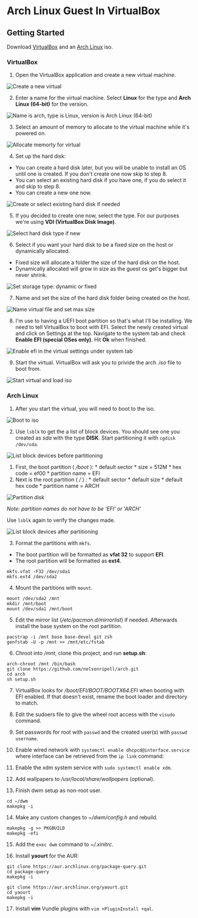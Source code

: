 # Arch Linux Guest In VirtualBox
[new]:  ./img/vb/new.jpg    "NEW VIRTUAL"
[os]:   ./img/vb/os.jpg     "ARCH GUEST"
[mem]:  ./img/vb/mem.jpg    "ALLOCATE MEMORY"
[hd1]:  ./img/vb/hd1.jpg    "NEW HARD DISK"
[hd2]:  ./img/vb/hd2.jpg    "HARD DISK TYPE"
[hd3]:  ./img/vb/hd3.jpg    "HARD DISK STORAGE TYPE"
[hd4]:  ./img/vb/hd4.jpg    "HARD DISK LOCATION AND SIZE"
[efi]:  ./img/vb/efi.jpg    "ENABLE EFI"
[iso]:  ./img/vb/iso.jpg    "LOAD ARCH ISO"
[boot]: ./img/arch/boot.jpg "BOOT TO ISO"
[pre]:  ./img/arch/pre.jpg  "BLOCK DEVICES BEFORE PARTITIONING"
[part]: ./img/arch/part.jpg "PARTITIONING"
[post]: ./img/arch/post.jpg "BLOCK DEVICES AFTER PARTITIONING"
[frmt]: ./img/arch/frmt.jpg "FORMATTING PARTITIONS"

## Getting Started
Download [VirtualBox](https://www.virtualbox.org/wiki/Downloads) and an [Arch Linux](https://www.archlinux.org/download/) iso.

### VirtualBox
1. Open the VirtualBox application and create a new virtual machine.

 ![Create a new virtual][new]

2. Enter a name for the virtual machine. Select **Linux** for the type and **Arch Linux (64-bit)** for the version.

 ![Name is arch, type is Linux, version is Arch Linux (64-bit)][os]

3. Select an amount of memory to allocate to the virtual machine while it's powered on.

 ![Allocate memorty for virtual][mem]

4. Set up the hard disk:
  * You can create a hard disk later, but you will be unable to install an OS until one is created. If you don't create one now skip to step 8.
  * You can select an existing hard disk if you have one, if you do select it and skip to step 8.
  * You can create a new one now.

 ![Create or select existing hard disk if needed][hd1]

5. If you decided to create one now, select the type. For our purposes we're using **VDI (VirtualBox Disk Image)**.

 ![Select hard disk type if new][hd2]

6. Select if you want your hard disk to be a fixed size on the host or dynamically allocated.
  * Fixed size will allocate a folder the size of the hard disk on the host.
  * Dynamically allocated will grow in size as the guest os get's bigger but never shrink.

 ![Set storage type: dynamic or fixed][hd3]

7. Name and set the size of the hard disk folder being created on the host.

 ![Name virtual file and set max size][hd4]

8. I'm use to having a UEFI boot partition so that's what I'll be installing. We need to tell VirtualBox to boot with EFI. Select the newly created virtual and click on Settings at the top. Navigate to the system tab and check **Enable EFI (special OSes only)**. Hit **Ok** when finished.

 ![Enable efi in the virtual settings under system tab][efi]

9. Start the virtual. VirtualBox will ask you to privide the arch _.iso_ file to boot from.

 ![Start virtual and load iso][iso]

### Arch Linux
1. After you start the virtual, you will need to boot to the iso.

 ![Boot to iso][boot]

2. Use `lsblk` to get the a list of block devices. You should see one you created as _sda_ with the type **DISK**. Start partitioning it with `cgdisk /dev/sda`.

 ![List block devices before partitioning][pre]

  1. First, the boot partition ( _/boot_ ):
    * default sector
    * size = 512M
    * hex code = ef00
    * partition name = EFI
  2. Next is the root partition ( _/_ ) :
    * default sector
    * default size
    * default hex code
    * partition name = ARCH

 ![Partition disk][part]

 _Note: partition names do not have to be 'EFI' or 'ARCH'_

 Use `lsblk` again to verify the changes made.

 ![List block devices after partitioning][post]

3. Format the partitions with `mkfs`.
  * The boot partition will be formatted as **vfat 32** to support **EFI**.
  * The root partition will be formatted as **ext4**.

 ```
 mkfs.vfat -F32 /dev/sda1
 mkfs.ext4 /dev/sda2
 ```

4. Mount the partitions with `mount`.

 ```
 mount /dev/sda2 /mnt
 mkdir /mnt/boot
 mount /dev/sda1 /mnt/boot
 ```

5.  Edit the mirror list (_/etc/pacman.d/mirrorlist_) if needed. Afterwards install the base system on the root partition.

 ```
 pacstrap -i /mnt base base-devel git zsh
 genfstab -U -p /mnt >> /mnt/etc/fstab
 ```

6. Chroot into _/mnt_, clone this project, and run **setup.sh**:

 ```
 arch-chroot /mnt /bin/bash
 git clone https://github.com/nelsonripoll/arch.git
 cd arch
 sh setup.sh
 ```

7. VirtualBox looks for _/boot/EFI/BOOT/BOOTX64.EFI_ when booting with EFI enabled. If that doesn't exist, rename the boot loader and directory to match.

8. Edit the sudoers file to give the wheel root access with the `visudo` command.

9. Set passwords for root with `passwd` and the created user(s) with `passwd username`.

10. Enable wired network with `systemctl enable dhcpcd@interface.service` where interface can be retrieved from the `ip link` command:

11. Enable the xdm system service with `sudo systemctl enable xdm`.

12. Add wallpapers to _/usr/local/share/wallpapers_ (optional).

13. Finish dwm setup as non-root user. 

 ```
 cd ~/dwm
 makepkg -i
 ```

14. Make any custom changes to _~/dwm/config.h_ and rebuild.

 ```
 makepkg -g >> PKGBUILD
 makepkg -efi
 ```

15. Add the `exec dwm` command to _~/.xinitrc_.

16. Install **yaourt** for the AUR:

 ```
 git clone https://aur.archlinux.org/package-query.git
 cd package-query
 makepkg -i
 
 git clone https://aur.archlinux.org/yaourt.git
 cd yaourt
 makepkg -i
 ```

17. Install **vim** Vundle plugins with `vim +PluginInstall +qal`.
